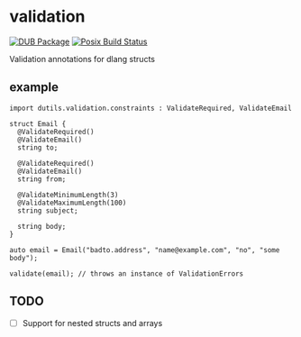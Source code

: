 # validation

[![DUB Package](https://img.shields.io/dub/v/dutils-validation.svg)](https://code.dlang.org/packages/dutils-validation)
[![Posix Build Status](https://travis-ci.org/d-utils/validation.svg?branch=master)](https://travis-ci.org/d-utils/validation)

Validation annotations for dlang structs

## example

    import dutils.validation.constraints : ValidateRequired, ValidateEmail

    struct Email {
      @ValidateRequired()
      @ValidateEmail()
      string to;

      @ValidateRequired()
      @ValidateEmail()
      string from;

      @ValidateMinimumLength(3)
      @ValidateMaximumLength(100)
      string subject;

      string body;
    }

    auto email = Email("badto.address", "name@example.com", "no", "some body");

    validate(email); // throws an instance of ValidationErrors

## TODO

- [ ] Support for nested structs and arrays
